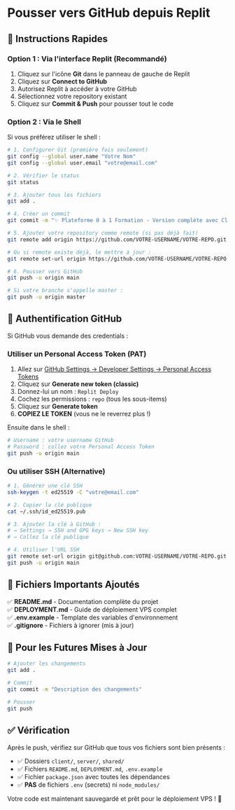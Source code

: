 # Pousser vers GitHub depuis Replit

## 🚀 Instructions Rapides

### Option 1 : Via l'interface Replit (Recommandé)

1. Cliquez sur l'icône **Git** dans le panneau de gauche de Replit
2. Cliquez sur **Connect to GitHub**
3. Autorisez Replit à accéder à votre GitHub
4. Sélectionnez votre repository existant
5. Cliquez sur **Commit & Push** pour pousser tout le code

### Option 2 : Via le Shell

Si vous préférez utiliser le shell :

```bash
# 1. Configurer Git (première fois seulement)
git config --global user.name "Votre Nom"
git config --global user.email "votre@email.com"

# 2. Vérifier le status
git status

# 3. Ajouter tous les fichiers
git add .

# 4. Créer un commit
git commit -m "✨ Plateforme 0 à 1 Formation - Version complète avec Clerk auth"

# 5. Ajouter votre repository comme remote (si pas déjà fait)
git remote add origin https://github.com/VOTRE-USERNAME/VOTRE-REPO.git

# Ou si remote existe déjà, le mettre à jour :
git remote set-url origin https://github.com/VOTRE-USERNAME/VOTRE-REPO.git

# 6. Pousser vers GitHub
git push -u origin main

# Si votre branche s'appelle master :
git push -u origin master
```

## 🔑 Authentification GitHub

Si GitHub vous demande des credentials :

### Utiliser un Personal Access Token (PAT)

1. Allez sur [GitHub Settings → Developer Settings → Personal Access Tokens](https://github.com/settings/tokens)
2. Cliquez sur **Generate new token (classic)**
3. Donnez-lui un nom : `Replit Deploy`
4. Cochez les permissions : `repo` (tous les sous-items)
5. Cliquez sur **Generate token**
6. **COPIEZ LE TOKEN** (vous ne le reverrez plus !)

Ensuite dans le shell :

```bash
# Username : votre username GitHub
# Password : collez votre Personal Access Token
git push -u origin main
```

### Ou utiliser SSH (Alternative)

```bash
# 1. Générer une clé SSH
ssh-keygen -t ed25519 -C "votre@email.com"

# 2. Copier la clé publique
cat ~/.ssh/id_ed25519.pub

# 3. Ajouter la clé à GitHub :
# → Settings → SSH and GPG keys → New SSH key
# → Collez la clé publique

# 4. Utiliser l'URL SSH
git remote set-url origin git@github.com:VOTRE-USERNAME/VOTRE-REPO.git
git push -u origin main
```

## 📝 Fichiers Importants Ajoutés

✅ **README.md** - Documentation complète du projet  
✅ **DEPLOYMENT.md** - Guide de déploiement VPS complet  
✅ **.env.example** - Template des variables d'environnement  
✅ **.gitignore** - Fichiers à ignorer (mis à jour)

## 🔄 Pour les Futures Mises à Jour

```bash
# Ajouter les changements
git add .

# Commit
git commit -m "Description des changements"

# Pousser
git push
```

## ✅ Vérification

Après le push, vérifiez sur GitHub que tous vos fichiers sont bien présents :
- ✅ Dossiers `client/`, `server/`, `shared/`
- ✅ Fichiers `README.md`, `DEPLOYMENT.md`, `.env.example`
- ✅ Fichier `package.json` avec toutes les dépendances
- ✅ **PAS** de fichiers `.env` (secrets) ni `node_modules/`

Votre code est maintenant sauvegardé et prêt pour le déploiement VPS ! 🚀
